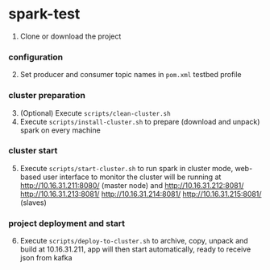 # spark-test

1. Clone or download the project

### configuration

2. Set producer and consumer topic names in `pom.xml` testbed profile

### cluster preparation

3. (Optional) Execute `scripts/clean-cluster.sh`
4. Execute `scripts/install-cluster.sh` to prepare (download and unpack) spark on every machine

### cluster start

5. Execute `scripts/start-cluster.sh` to run spark in cluster mode, web-based user interface to monitor the cluster will be running at http://10.16.31.211:8080/ (master node) and http://10.16.31.212:8081/ http://10.16.31.213:8081/ http://10.16.31.214:8081/ http://10.16.31.215:8081/ (slaves)

### project deployment and start

6. Execute `scripts/deploy-to-cluster.sh` to archive, copy, unpack and build at 10.16.31.211, app will then start automatically, ready to receive json from kafka
